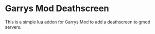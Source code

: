 # Garrys Mod Deathscreen 
This is a simple lua addon for Garrys Mod to add a deathscreen to gmod servers.
